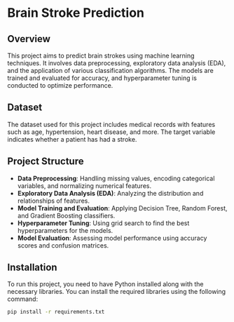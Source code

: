 # Brain Stroke Prediction

## Overview
This project aims to predict brain strokes using machine learning techniques. It involves data preprocessing, exploratory data analysis (EDA), and the application of various classification algorithms. The models are trained and evaluated for accuracy, and hyperparameter tuning is conducted to optimize performance.

## Dataset
The dataset used for this project includes medical records with features such as age, hypertension, heart disease, and more. The target variable indicates whether a patient has had a stroke.

## Project Structure
- **Data Preprocessing**: Handling missing values, encoding categorical variables, and normalizing numerical features.
- **Exploratory Data Analysis (EDA)**: Analyzing the distribution and relationships of features.
- **Model Training and Evaluation**: Applying Decision Tree, Random Forest, and Gradient Boosting classifiers.
- **Hyperparameter Tuning**: Using grid search to find the best hyperparameters for the models.
- **Model Evaluation**: Assessing model performance using accuracy scores and confusion matrices.

## Installation
To run this project, you need to have Python installed along with the necessary libraries. You can install the required libraries using the following command:
```bash
pip install -r requirements.txt
